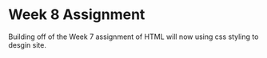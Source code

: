 # Week 8 Assignment

Building off of the Week 7 assignment of HTML will now using css styling to desgin site.